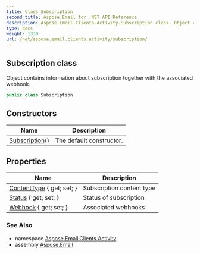 ```yaml
---
title: Class Subscription
second_title: Aspose.Email for .NET API Reference
description: Aspose.Email.Clients.Activity.Subscription class. Object contains information about subscription together with the associated webhook
type: docs
weight: 1330
url: /net/aspose.email.clients.activity/subscription/
---
```

## Subscription class

Object contains information about subscription together with the associated webhook.

```csharp
public class Subscription
```

## Constructors

| Name | Description |
| --- | --- |
| [Subscription](subscription/)() | The default constructor. |

## Properties

| Name | Description |
| --- | --- |
| [ContentType](../../aspose.email.clients.activity/subscription/contenttype/) { get; set; } | Subscription content type |
| [Status](../../aspose.email.clients.activity/subscription/status/) { get; set; } | Status of subscription |
| [Webhook](../../aspose.email.clients.activity/subscription/webhook/) { get; set; } | Associated webhooks |

### See Also

* namespace [Aspose.Email.Clients.Activity](../../aspose.email.clients.activity/)
* assembly [Aspose.Email](../../)


